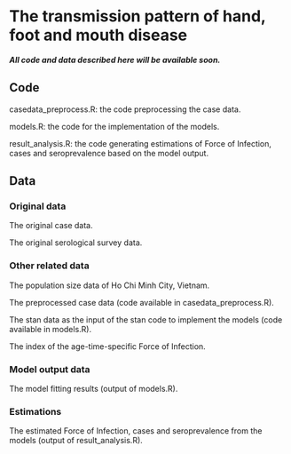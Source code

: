 # The transmission pattern of hand, foot and mouth disease 
***All code and data described here will be available soon.***

## Code
casedata_preprocess.R: the code preprocessing the case data.

models.R: the code for the implementation of the models.

result_analysis.R: the code generating estimations of Force of Infection, cases and seroprevalence based on the model output.

## Data
### Original data
The original case data.

The original serological survey data.

### Other related data
The population size data of Ho Chi Minh City, Vietnam.

The preprocessed case data (code available in casedata_preprocess.R).

The stan data as the input of the stan code to implement the models (code available in models.R).

The index of the age-time-specific Force of Infection.

### Model output data
The model fitting results (output of models.R).

### Estimations
The estimated Force of Infection, cases and seroprevalence from the models (output of result_analysis.R).
